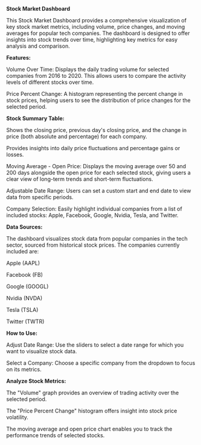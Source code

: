 **Stock Market Dashboard**

This Stock Market Dashboard provides a comprehensive visualization of key stock market metrics, including volume, price changes, and moving averages for popular tech companies. The dashboard is designed to offer insights into stock trends over time, highlighting key metrics for easy analysis and comparison.

**Features:**

Volume Over Time: Displays the daily trading volume for selected companies from 2016 to 2020. This allows users to compare the activity levels of different stocks over time.


Price Percent Change: A histogram representing the percent change in stock prices, helping users to see the distribution of price changes for the selected period.

**Stock Summary Table:**

Shows the closing price, previous day's closing price, and the change in price (both absolute and percentage) for each company.


Provides insights into daily price fluctuations and percentage gains or losses.



Moving Average - Open Price: Displays the moving average over 50 and 200 days alongside the open price for each selected stock, giving users a clear view of long-term trends and short-term fluctuations.



Adjustable Date Range: Users can set a custom start and end date to view data from specific periods.



Company Selection: Easily highlight individual companies from a list of included stocks: Apple, Facebook, Google, Nvidia, Tesla, and Twitter.



**Data Sources:**


The dashboard visualizes stock data from popular companies in the tech sector, sourced from historical stock prices. The companies currently included are:


Apple (AAPL)


Facebook (FB)


Google (GOOGL)


Nvidia (NVDA)


Tesla (TSLA)


Twitter (TWTR)


**How to Use:**


Adjust Date Range: Use the sliders to select a date range for which you want to visualize stock data.


Select a Company: Choose a specific company from the dropdown to focus on its metrics.


**Analyze Stock Metrics:**


The "Volume" graph provides an overview of trading activity over the selected period.


The "Price Percent Change" histogram offers insight into stock price volatility.


The moving average and open price chart enables you to track the performance trends of selected stocks.
